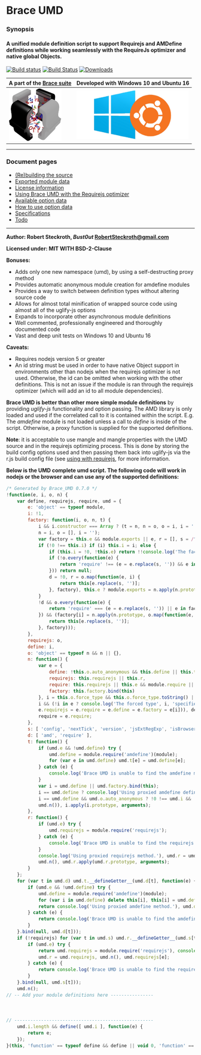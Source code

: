 # Brace UMD
### Synopsis

#### A unified module definition script to support Requirejs and AMDefine definitions while working seamlessly with the RequireJs optimizer and native global Objects.

[![Build status](https://ci.appveyor.com/api/projects/status/8ou8s3c7ocq0972h/branch/master?svg=true)](https://ci.appveyor.com/project/restarian/brace-umd/branch/master) [![Build Status](https://travis-ci.org/restarian/brace_umd.svg?branch=master)](https://travis-ci.org/restarian/brace_umd) [![Downloads](https://img.shields.io/npm/dm/brace_umd.svg?svg=true)](https://npmjs.org/package/brace_umd)


| A part of the [Brace suite](https://github.com/restarian/restarian/blob/master/brace/README.md)| Developed with Windows 10 and Ubuntu 16 
| ---- | ----
| ![Brace](https://raw.githubusercontent.com/restarian/restarian/master/brace/doc/image/brace_logo_small.png) | [![Ubuntu on Windows](https://raw.githubusercontent.com/restarian/restarian/master/doc/image/ubuntu_windows_logo.png)](https://github.com/Microsoft/BashOnWindows) | 


------

### Document pages
* [(Re)building the source](https://github.com/restarian/brace_umd/blob/master/doc/build.md)
* [Exported module data ](https://github.com/restarian/brace_umd/blob/master/doc/exported_data.md)
* [License information](https://github.com/restarian/brace_umd/blob/master/doc/license.md)
* [Using Brace UMD with the Requirejs optimizer](https://github.com/restarian/brace_umd/blob/master/doc/optimizer.md)
* [Available option data](https://github.com/restarian/brace_umd/blob/master/doc/options.md)
* [How to use option data](https://github.com/restarian/brace_umd/blob/master/doc/passing_option_data.md)
* [Specifications](https://github.com/restarian/brace_umd/blob/master/doc/specification.md)
* [Todo](https://github.com/restarian/brace_umd/blob/master/doc/todo.md)

----


**Author: Robert Steckroth, _Bust0ut_ [<RobertSteckroth@gmail.com>](mailto:robertsteckroth@gmail.com)**

**Licensed under: MIT WITH BSD-2-Clause**

**Bonuses:**
* Adds only one new namespace (umd), by using a self-destructing proxy method
* Provides automatic anonymous module creation for amdefine modules
* Provides a way to switch between definition types without altering source code
* Allows for almost total minification of wrapped source code using almost all of the uglify-js options
* Expands to incorporate other asynchronous module definitions
* Well commented, professionally engineered and thoroughly documented code
* Vast and deep unit tests on Windows 10 and Ubuntu 16

**Caveats:**
  * Requires nodejs version 5 or greater
  * An id string must be used in order to have native Object support in environments other than nodejs when the requirejs optimizer is not used. Otherwise, the id can be omitted when working with the other definitions. This is not an issue if the module is ran through the requirejs optimizer (which will add an id to all module dependencies).

**Brace UMD is better than other more simple module definitions** by providing _uglify-js_ functionality and option passing. The AMD library is only loaded and used if the correlated call to it is contained within the script. E.g. The *amdefine* module is not loaded unless a call to *define* is inside of the script. Otherwise, a proxy function is supplied for the supported definitions.

**Note**: it is acceptable to use mangle and mangle properties with the UMD source and in the requirejs optimizing process. This is done by storing the build config options used and then passing them back into uglify-js via the r.js build config file (see [using with requirejs](https://github.com/restarian/brace_umd/blob/master/doc/optimizer.md), for more information.

**Below is the UMD complete umd script. The following code will work in nodejs or the browser and can use any of the supported definitions:**

```javascript
/* Generated by Brace_UMD 0.7.0 */
!function(e, i, o, n) {
    var define, requirejs, require, umd = {
        e: 'object' == typeof module,
        i: !1,
        factory: function(i, o, n, t) {
            i && i.constructor === Array ? (t = n, n = o, o = i, i = '') : 'string' != typeof i && (t = o, 
            n = i, o = [], i = '');
            var factory = this.e && module.exports || e, r = [], s = /^\.[\/,\\]/, d = !1;
            if (!0 !== this.i) if (i) this.i = i; else {
                if (this.i = !0, !this.e) return !!console.log('The factory definition is being used outside of a commonjs envrionment and the module does not supply an id parameter. Skipping loading of the module. Note: the last module loaded was', this.i);
                if (!o.every(function(e) {
                    return 'require' !== (e = e.replace(s, '')) && e in factory || !!console.log('The dependency', e, 'is not loaded into the factory. Skipping loading of the anonymous module');
                })) return null;
                d = !0, r = o.map(function(e, i) {
                    return this[e.replace(s, '')];
                }, factory), this.e ? module.exports = n.apply(n.prototype, r) : e = n.apply(n.prototype, r);
            }
            !d && o.every(function(e) {
                return 'require' === (e = e.replace(s, '')) || e in factory || !!console.log('The dependency', e, 'is not loaded into the factory. Skipping loading of the module', i);
            }) && (factory[i] = n.apply(n.prototype, o.map(function(e, i) {
                return this[e.replace(s, '')];
            }, factory)));
        },
        requirejs: o,
        define: i,
        o: 'object' == typeof n && n || {},
        n: function() {
            var e = {
                define: !this.o.auto_anonymous && this.define || this.t,
                requirejs: this.requirejs || this.r,
                require: this.requirejs || this.e && module.require || this.factory.bind(this),
                factory: this.factory.bind(this)
            }, i = this.o.force_type && this.o.force_type.toString() || '';
            i && (!i in e ? console.log('The forced type', i, 'specified as an option is not supported by Brace UMD. Supported types are', Object.keys(e)) : (console.log('Forcing use of the definition type', i), 
            e.requirejs = e.require = e.define = e.factory = e[i])), define = e.define, requirejs = e.requirejs, 
            require = e.require;
        },
        s: [ 'config', 'nextTick', 'version', 'jsExtRegExp', 'isBrowser', 's', 'toUrl', 'undef', 'defined', 'specified', 'onError', 'createNode', 'load', 'exec' ],
        d: [ 'amd', 'require' ],
        t: function() {
            if (umd.e && !umd.define) try {
                umd.define = module.require('amdefine')(module);
                for (var e in umd.define) umd.t[e] = umd.define[e];
            } catch (e) {
                console.log('Brace UMD is unable to find the amdefine module.', e.message);
            }
            var i = umd.define || umd.factory.bind(this);
            i == umd.define ? console.log('Using proxied amdefine definition.') : console.log('Using factory proxied from amdefine call.'), 
            i == umd.define && umd.o.auto_anonymous ? !0 !== umd.i && 'string' == typeof arguments[0] ? umd.i = arguments[0] : 'string' != typeof arguments[0] && (umd.i = !0) : (umd.t = i, 
            umd.n()), i.apply(i.prototype, arguments);
        },
        r: function() {
            if (umd.e) try {
                umd.requirejs = module.require('requirejs');
            } catch (e) {
                console.log('Brace UMD is unable to find the requirejs module.', e.message);
            }
            console.log('Using proxied requirejs method.'), umd.r = umd.requirejs || umd.factory.bind(umd), 
            umd.n(), umd.r.apply(umd.r.prototype, arguments);
        }
    };
    for (var t in umd.d) umd.t.__defineGetter__(umd.d[t], function(e) {
        if (umd.e && !umd.define) try {
            umd.define = module.require('amdefine')(module);
            for (var i in umd.define) delete this[i], this[i] = umd.define[i];
            return console.log('Using proxied amdefine method.'), umd.define[e];
        } catch (e) {
            return console.log('Brace UMD is unable to find the amdefine module.', e.message);
        }
    }.bind(null, umd.d[t]));
    if (!requirejs) for (var t in umd.s) umd.r.__defineGetter__(umd.s[t], function(e) {
        if (umd.e) try {
            return umd.requirejs = module.require('requirejs'), console.log('Using proxied requirejs method to access requirejs.' + e), 
            umd.r = umd.requirejs, umd.n(), umd.requirejs[e];
        } catch (e) {
            return console.log('Brace UMD is unable to find the requirejs module.', e.message);
        }
    }.bind(null, umd.s[t]));
    umd.n();
// -- Add your module definitions here ----------------



// ----------------------------------------------------
    umd.i.length && define([ umd.i ], function(e) {
        return e;
    });
}(this, 'function' == typeof define && define || void 0, 'function' == typeof requirejs && requirejs || void 0, {});
```
